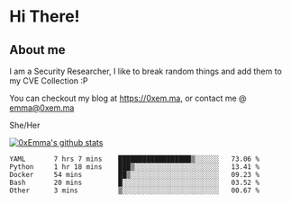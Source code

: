 # Hi There!

## About me
I am a Security Researcher, I like to break random things and add them to my CVE Collection :P 

You can checkout my blog at https://0xem.ma, or contact me @ [emma@0xem.ma](mailto:emma@0xem.ma)

She/Her

[![0xEmma's github stats](https://github-readme-stats.vercel.app/api?username=0xEmma&count_private=true&show_icons=true&theme=dark)](https://github.com/0xEmma)
<!--START_SECTION:waka-->

```text
YAML       7 hrs 7 mins    ██████████████████▒░░░░░░   73.06 %
Python     1 hr 18 mins    ███▒░░░░░░░░░░░░░░░░░░░░░   13.41 %
Docker     54 mins         ██▒░░░░░░░░░░░░░░░░░░░░░░   09.23 %
Bash       20 mins         █░░░░░░░░░░░░░░░░░░░░░░░░   03.52 %
Other      3 mins          ▒░░░░░░░░░░░░░░░░░░░░░░░░   00.67 %
```

<!--END_SECTION:waka-->
